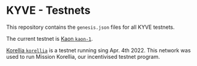 # KYVE - Testnets

This repository contains the `genesis.json` files for all KYVE testnets.

The current testnet is [Kaon `kaon-1`](/kaon-1).

[Korellia `korellia`](/korellia) is a testnet running sing Apr. 4th 2022. This network was used to run Mission Korellia, our incentivised testnet program.
